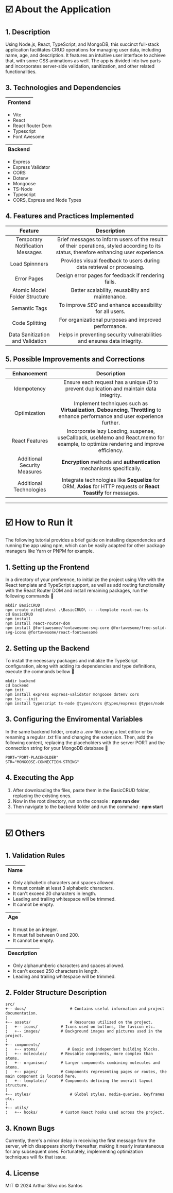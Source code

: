 # ☑️ About the Application

## 1. Description

Using Node.js, React, TypeScript, and MongoDB, this succinct full-stack application facilitates CRUD operations for managing user data, including name, age, and description. It features an intuitive user interface to achieve that, with some CSS animations as well. The app is divided into two parts and incorporates server-side validation, sanitization, and other related functionalities.

## 3. Technologies and Dependencies

| Frontend |
| :---        |

  - Vite
  - React
  - React Router Dom
  - Typescript
  - Font Awesome

| Backend |
| :---        |

  - Express 
  - Express Validator 
  - CORS 
  - Dotenv 
  - Mongoose 
  - TS-Node 
  - Typescript 
  - CORS, Express and Node Types 

## 4. Features and Practices Implemented

| Feature | Description |
| :----: | :----: |
| Temporary Notification Messages | Brief messages to inform users of the result of their operations, styled according to its status, therefore enhancing user experience. |
| Load Spinnners | Provides visual feedback to users during data retrieval or processing. |
| Error Pages | Design error pages for feedback if rendering fails. |
| Atomic Model Folder Structure | Better scalability, reusability and maintenance. |
| Semantic Tags | To improve *SEO* and enhance accessibility for all users. |
| Code Splitting | For organizational purposes and improved performance. |
| Data Sanitization and Validation | Helps in preventing security vulnerabilities and ensures data integrity. |

## 5. Possible Improvements and Corrections 

| Enhancement | Description |
| :----: | :----: |
| Idempotency | Ensure each request has a unique *ID* to prevent duplication and maintain data integrity. |
| Optimization | Implement techniques such as **Virtualization**, **Debouncing**, **Throttling** to enhance performance and user experience further. |
| React Features | Incorporate lazy Loading, suspense, useCallback, useMemo and React.memo for example, to optimize rendering and improve efficiency. |
| Additional Security Measures | **Encryption** methods and **authentication** mechanisms specifically. |
| Additional Technologies | Integrate technologies like **Sequelize** for ORM, **Axios** for HTTP requests or **React Toastify** for messages. |

-----------------------------------------------------------------------------------------------------------------

# ☑️ How to Run it

The following tutorial provides a brief guide on installing dependencies and running the app using npm, which can be easily adapted for other package managers like Yarn or PNPM for example.


## 1. Setting up the Frontend

In a directory of your preference, to initialize the project using Vite with the React template and TypeScript support, as well as add routing functionality with the React Router DOM and install remaining packages, run the following commands 🔽

~~~
mkdir BasicCRUD
npm create vite@latest .\BasicCRUD\ -- --template react-swc-ts
cd BasicCRUD
npm install
npm install react-router-dom
npm install @fortawesome/fontawesome-svg-core @fortawesome/free-solid-svg-icons @fortawesome/react-fontawesome
~~~

## 2. Setting up the Backend

To install the necessary packages and initialize the TypeScript configuration, along with adding its dependencies and type definitions, execute the commands bellow 🔽

~~~
mkdir backend
cd backend
npm init
npm install express express-validator mongoose dotenv cors
npx tsc --init
npm install typescript ts-node @types/cors @types/express @types/node
~~~

## 3. Configuring the Enviromental Variables

In the same backend folder, create a *.env* file using a text editor or by renaming a regular *.txt* file and changing the extension. Then, add the following content, replacing the placeholders with the server PORT and the connection string for your MongoDB database 🔽
 
~~~
PORT="PORT-PLACEHOLDER"
STR="MONGOOSE-CONNECTION-STRING"
~~~

## 4. Executing the App

1. After downloading the files, paste them in the BasicCRUD folder, replacing the existing ones.
3. Now in the root directory, run on the console : **npm run dev**
4. Then navigate to the backend folder and run the command : **npm start**

-----------------------------------------------------------------------------------------------------------------

# ☑️ Others

## 1. Validation Rules

| Name |
| :---        |

 - Only alphabetic characters and spaces allowed.
 - It must contain at least 3 alphabetic characters.
 - It can't exceed 20 characters in length.
 - Leading and trailing whitespace will be trimmed.
 - It cannot be empty.

| Age |
| :---        |

 - It must be an integer.
 - It must fall between 0 and 200.
 - It cannot be empty.

| Description |
| :---        |

 - Only alphanumberic characters and spaces allowed.
 - It can't exceed 250 characters in length.
 - Leading and trailing whitespace will be trimmed.

## 2. Folder Structure Description

~~~
src/ 
+-- docs/			       	# Contains useful information and project documentation.
¦
+-- assets/			     	# Resources utilized on the project.
¦   +-- icons/		   	# Icons used on buttons, the favicon etc.
¦   +-- images/ 	  	# Background images and pictures used in the project.
¦
+-- components/
¦   +-- atoms/			   # Basic and independent building blocks.
¦   +-- molecules/		# Reusable components, more complex than atoms.
¦   +-- organisms/		# Larger components combining molecules and atoms.
¦   +-- pages/		   	# Components representing pages or routes, the main component is located here.
¦   +-- templates/		# Components defining the overall layout structure.
¦
+-- styles/			     	# Global styles, media-queries, keyframes etc.
¦
+-- utils/
¦   +-- hooks/		   	# Custom React hooks used across the project.
~~~

## 3. Known Bugs

Currently, there's a minor delay in receiving the first message from the server, which disappears shortly thereafter, making it nearly instantaneous for any subsequent ones. Fortunately, implementing optimization techniques will fix that issue.

## 4. License

MIT © 2024 Arthur Silva dos Santos
